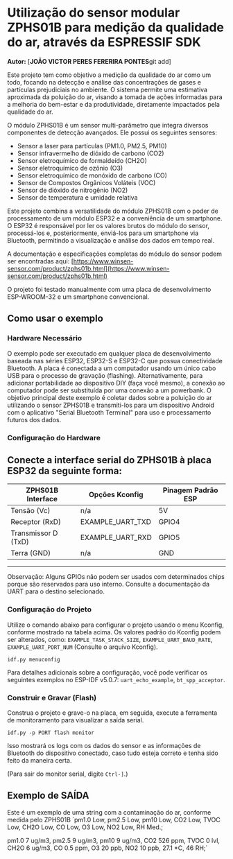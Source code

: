 
# Utilização do sensor modular ZPHS01B para medição da qualidade do ar, através da ESPRESSIF SDK

**Autor:** [**JOÃO VICTOR PERES FERERIRA PONTES**git add]

Este projeto tem como objetivo a medição da qualidade do ar como um todo, focando na detecção e análise das concentrações de gases e partículas prejudiciais no ambiente. O sistema permite uma estimativa aproximada da poluição do ar, visando a tomada de ações informadas para a melhoria do bem-estar e da produtividade, diretamente impactados pela qualidade do ar.

O módulo ZPHS01B é um sensor multi-parâmetro que integra diversos componentes de detecção avançados. Ele possui os seguintes sensores:
* Sensor a laser para partículas (PM1.0, PM2.5, PM10)
* Sensor infravermelho de dióxido de carbono (CO2)
* Sensor eletroquímico de formaldeído (CH2O)
* Sensor eletroquímico de ozônio (O3)
* Sensor eletroquímico de monóxido de carbono (CO)
* Sensor de Compostos Orgânicos Voláteis (VOC)
* Sensor de dióxido de nitrogênio (NO2)
* Sensor de temperatura e umidade relativa

Este projeto combina a versatilidade do módulo ZPHS01B com o poder de processamento de um módulo ESP32 e a conveniência de um smartphone. O ESP32 é responsável por ler os valores brutos do módulo do sensor, processá-los e, posteriormente, enviá-los para um smartphone via Bluetooth, permitindo a visualização e análise dos dados em tempo real.

A documentação e especificações completas do módulo do sensor podem ser encontradas aqui: [https://www.winsen-sensor.com/product/zphs01b.html](https://www.winsen-sensor.com/product/zphs01b.html)

O projeto foi testado manualmente com uma placa de desenvolvimento ESP-WROOM-32 e um smartphone convencional.

## Como usar o exemplo

### Hardware Necessário

O exemplo pode ser executado em qualquer placa de desenvolvimento baseada nas séries ESP32, ESP32-S e ESP32-C que possua conectividade Bluetooth. A placa é conectada a um computador usando um único cabo USB para o processo de gravação (flashing). Alternativamente, para adicionar portabilidade ao dispositivo DIY (faça você mesmo), a conexão ao computador pode ser substituída por uma conexão a um powerbank. O objetivo principal deste exemplo é coletar dados sobre a poluição do ar utilizando o sensor ZPHS01B e transmiti-los para um dispositivo Android com o aplicativo "Serial Bluetooth Terminal" para uso e processamento futuros dos dados.

### Configuração do Hardware

Conecte a interface serial do ZPHS01B à placa ESP32 da seguinte forma:
  ---------------------------------------------------------------------
  | ZPHS01B Interface     | Opções Kconfig     | Pinagem Padrão ESP   |
  | ----------------------|--------------------|----------------------|
  | Tensão (Vc)           | n/a                | 5V                   |
  | Receptor (RxD)        | EXAMPLE_UART_TXD   | GPIO4                |
  | Transmissor D (TxD)   | EXAMPLE_UART_RXD   | GPIO5                |
  | Terra (GND)           | n/a                | GND                  |
  ---------------------------------------------------------------------

Observação: Alguns GPIOs não podem ser usados com determinados chips porque são reservados para uso interno. Consulte a documentação da UART para o destino selecionado.

### Configuração do Projeto

Utilize o comando abaixo para configurar o projeto usando o menu Kconfig, conforme mostrado na tabela acima. Os valores padrão do Kconfig podem ser alterados, como: `EXAMPLE_TASK_STACK_SIZE`, `EXAMPLE_UART_BAUD_RATE`, `EXAMPLE_UART_PORT_NUM` (Consulte o arquivo Kconfig).
```
idf.py menuconfig
```
Para detalhes adicionais sobre a configuração, você pode verificar os seguintes exemplos no ESP-IDF v5.0.7:
`uart_echo_example`, `bt_spp_acceptor`.


### Construir e Gravar (Flash)


Construa o projeto e grave-o na placa, em seguida, execute a ferramenta de monitoramento para visualizar a saída serial.

```
idf.py -p PORT flash monitor
```
Isso mostrará os logs com os dados do sensor e as informações de Bluetooth do dispositivo conectado, caso tudo esteja correto e tenha sido feito da maneira certa.

(Para sair do monitor serial, digite ``Ctrl-]``.)


## Exemplo de SAÍDA

Este é um exemplo de uma string com a contaminação do ar, conforme medida pelo ZPHS01B
`pm1.0 Low, pm2.5 Low, pm10 Low, CO2 Low, TVOC Low, CH2O Low, CO Low, O3 Low, NO2 Low, RH Med.;

pm1.0 7 ug/m3, pm2.5 9 ug/m3, pm10 9 ug/m3, CO2 526 ppm, TVOC 0 lvl, CH2O 6 ug/m3, CO 0.5 ppm, O3 20 ppb, NO2 10 ppb, 27.1 *C, 46 RH;`

